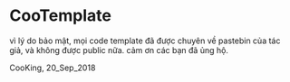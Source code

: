 # CooTemplate
vì lý do bảo mật, mọi code template đã được chuyên về pastebin của tác giả, và không được public nữa.
cảm ơn các bạn đã ủng hộ.

CooKing, 20_Sep_2018
